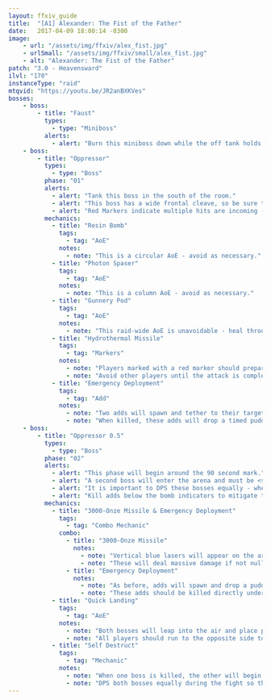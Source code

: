 ```yaml
---
layout: ffxiv_guide
title:  "[A1] Alexander: The Fist of the Father"
date:   2017-04-09 18:00:14 -0300
image:
    - url: "/assets/img/ffxiv/alex_fist.jpg"
    - urlSmall: "/assets/img/ffxiv/small/alex_fist.jpg"
    - alt: "Alexander: The Fist of the Father"
patch: "3.0 - Heavensward"
ilvl: "170"
instanceType: "raid"
mtqvid: "https://youtu.be/JR2anBXKVes"
bosses:
    - boss:
        - title: "Faust"
          types:
            - type: "Miniboss"
          alerts:
            - alert: "Burn this miniboss down while the off tank holds all other adds."
    - boss:
        - title: "Oppressor"
          types:
            - type: "Boss"
          phase: "01"
          alerts:
            - alert: "Tank this boss in the south of the room."
            - alert: "This boss has a wide frontal cleave, so be sure to tank away from the raid group."
            - alert: "Red Markers indicate multiple hits are incoming - avoid other players and heal as necessary."
          mechanics:
            - title: "Resin Bomb"
              tags:
                - tag: "AoE"
              notes:
                - note: "This is a circular AoE - avoid as necessary."
            - title: "Photon Spaser"
              tags:
                - tag: "AoE"
              notes:
                - note: "This is a column AoE - avoid as necessary."
            - title: "Gunnery Pod"
              tags:
                - tag: "AoE"
              notes:
                - note: "This raid-wide AoE is unavoidable - heal through it."
            - title: "Hydrothermal Missile"
              tags:
                - tag: "Markers"
              notes:
                - note: "Players marked with a red marker should prepare to be hit multiple times."
                - note: "Avoid other players until the attack is complete."
            - title: "Emergency Deployment"
              tags:
                - tag: "Add"
              notes:
                - note: "Two adds will spawn and tether to their targets."
                - note: "When killed, these adds will drop a timed puddle AoE to be avoided - make note of this as it will be used in a later mechanic."
    - boss:
        - title: "Oppressor 0.5"
          types:
            - type: "Boss"
          phase: "02"
          alerts:
            - alert: "This phase will begin around the 90 second mark."
            - alert: "A second boss will enter the arena and must be <strong>TANKED AWAY</strong> from the first boss - if they are too close together, they will buff each others' attack."
            - alert: "It is important to DPS these bosses equally - when one is killed, the second will wipe the raid if not killed fast enough."
            - alert: "Kill adds below the bomb indicators to mitigate their damage."
          mechanics:
            - title: "3000-Onze Missile & Emergency Deployment"
              tags:
                - tag: "Combo Mechanic"
              combo:
                - title: "3000-Onze Missile"
                  notes:
                    - note: "Vertical blue lasers will appear on the arena indicating bomb locations."
                    - note: "These will deal massive damage if not nullified."
                - title: "Emergency Deployment"
                  notes:
                    - note: "As before, adds will spawn and drop a puddle AoE when killed."
                    - note: "These adds should be killed directly under the bombs to nullify damage."
            - title: "Quick Landing"
              tags:
                - tag: "AoE"
              notes:
                - note: "Both bosses will leap into the air and place proximity markers on one side of the room."
                - note: "All players should run to the opposite side to mitigate damage - tanks be ready to pull the bosses apart when they land."
            - title: "Self Destruct"
              tags:
                - tag: "Mechanic"
              notes:
                - note: "When one boss is killed, the other will begin casting this attack - if successful it will wipe the raid."
                - note: "DPS both bosses equally during the fight so that you can avoid this mechanic."
---
```

